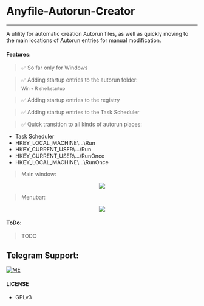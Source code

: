 # Anyfile-Autorun-Creator
---

A utility for automatic creation Autorun files, as well as quickly moving to the main locations of Autorun entries for manual modification.


#### Features:
> ✅ So far only for Windows

> ✅ Adding startup entries to the autorun folder:  
<sub>Win + R</sub> <sub>shell:startup</sub>

> ✅ Adding startup entries to the registry

> ✅ Adding startup entries to the Task Scheduler

> ✅ Quick transition to all kinds of autorun places:
 - Task Scheduler
 - HKEY_LOCAL_MACHINE\\...\\Run
 - HKEY_CURRENT_USER\\...\\Run
 - HKEY_CURRENT_USER\\...\\RunOnce
 - HKEY_LOCAL_MACHINE\\...\\RunOnce

>Main window:
<p align="center">
<img src="https://telegra.ph/file/ed90783f64f34401f8382.png">
</p>

>Menubar:
<p align="center">
<img src="https://telegra.ph/file/b17634b9e311fe85bd35b.png">
</p>

#### ToDo:
> TODO


## Telegram Support:

[![ME](https://img.shields.io/badge/TG-ME-30302f?style=flat&logo=telegram)](https://t.me/s_myhlin)

#### LICENSE
- GPLv3